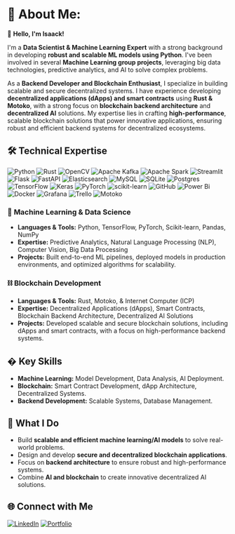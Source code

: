# 💫 About Me:
👋 **Hello, I'm Isaack!**  

I'm a **Data Scientist & Machine Learning Expert** with a strong background in developing **robust and scalable ML models using Python**. I've been involved in several **Machine Learning group projects**, leveraging big data technologies, predictive analytics, and AI to solve complex problems.  

As a **Backend Developer and Blockchain Enthusiast**, I specialize in building scalable and secure decentralized systems. I have experience developing **decentralized applications (dApps) and smart contracts** using **Rust & Motoko**, with a strong focus on **blockchain backend architecture** and **decentralized AI** solutions. My expertise lies in crafting **high-performance**, scalable blockchain solutions that power innovative applications, ensuring robust and efficient backend systems for decentralized ecosystems.

## 🛠️ **Technical Expertise**
![Python](https://img.shields.io/badge/python-3670A0?style=plastic&logo=python&logoColor=ffdd54) ![Rust](https://img.shields.io/badge/rust-%23000000.svg?style=plastic&logo=rust&logoColor=white) ![OpenCV](https://img.shields.io/badge/opencv-%23white.svg?style=plastic&logo=opencv&logoColor=white) ![Apache Kafka](https://img.shields.io/badge/Apache%20Kafka-000?style=plastic&logo=apachekafka) ![Apache Spark](https://img.shields.io/badge/Apache%20Spark-FDEE21?style=plastic&logo=apachespark&logoColor=black) ![Streamlit](https://img.shields.io/badge/Streamlit-%23FE4B4B.svg?style=plastic&logo=streamlit&logoColor=white) ![Flask](https://img.shields.io/badge/flask-%23000.svg?style=plastic&logo=flask&logoColor=white) ![FastAPI](https://img.shields.io/badge/FastAPI-005571?style=plastic&logo=fastapi) ![Elasticsearch](https://img.shields.io/badge/elasticsearch-%230377CC.svg?style=plastic&logo=elasticsearch&logoColor=white) ![MySQL](https://img.shields.io/badge/mysql-4479A1.svg?style=plastic&logo=mysql&logoColor=white) ![SQLite](https://img.shields.io/badge/sqlite-%2307405e.svg?style=plastic&logo=sqlite&logoColor=white) ![Postgres](https://img.shields.io/badge/postgres-%23316192.svg?style=plastic&logo=postgresql&logoColor=white) ![TensorFlow](https://img.shields.io/badge/TensorFlow-%23FF6F00.svg?style=plastic&logo=TensorFlow&logoColor=white) ![Keras](https://img.shields.io/badge/Keras-%23D00000.svg?style=plastic&logo=Keras&logoColor=white) ![PyTorch](https://img.shields.io/badge/PyTorch-%23EE4C2C.svg?style=plastic&logo=PyTorch&logoColor=white) ![scikit-learn](https://img.shields.io/badge/scikit--learn-%23F7931E.svg?style=plastic&logo=scikit-learn&logoColor=white) ![GitHub](https://img.shields.io/badge/github-%23121011.svg?style=plastic&logo=github&logoColor=white) ![Power Bi](https://img.shields.io/badge/power_bi-F2C811?style=plastic&logo=powerbi&logoColor=black) ![Docker](https://img.shields.io/badge/docker-%230db7ed.svg?style=plastic&logo=docker&logoColor=white) ![Grafana](https://img.shields.io/badge/grafana-%23F46800.svg?style=plastic&logo=grafana&logoColor=white) ![Trello](https://img.shields.io/badge/Trello-%23026AA7.svg?style=plastic&logo=Trello&logoColor=white)
![Motoko](https://img.shields.io/badge/Motoko-FF3B81?style=for-the-badge&logo=motoko&logoColor=white)

### 🤖 **Machine Learning & Data Science**
- **Languages & Tools:** Python, TensorFlow, PyTorch, Scikit-learn, Pandas, NumPy
- **Expertise:** Predictive Analytics, Natural Language Processing (NLP), Computer Vision, Big Data Processing
- **Projects:** Built end-to-end ML pipelines, deployed models in production environments, and optimized algorithms for scalability.

### ⛓️ **Blockchain Development**
- **Languages & Tools:** Rust, Motoko, & Internet Computer (ICP)
- **Expertise:** Decentralized Applications (dApps), Smart Contracts, Blockchain Backend Architecture, Decentralized AI Solutions
- **Projects:** Developed scalable and secure blockchain solutions, including dApps and smart contracts, with a focus on high-performance backend systems.

## � **Key Skills**
- **Machine Learning:** Model Development, Data Analysis, AI Deployment.
- **Blockchain:** Smart Contract Development, dApp Architecture, Decentralized Systems.
- **Backend Development:** Scalable Systems, Database Management.

## 🚀 **What I Do**
- Build **scalable and efficient machine learning/AI models** to solve real-world problems.
- Design and develop **secure and decentralized blockchain applications**.
- Focus on **backend architecture** to ensure robust and high-performance systems.
- Combine **AI and blockchain** to create innovative decentralized AI solutions.


## 🌐 **Connect with Me**
[![LinkedIn](https://img.shields.io/badge/LinkedIn-0077B5?style=for-the-badge&logo=linkedin&logoColor=white)](https://www.linkedin.com/in/isaackodhiamboodera/)
[![Portfolio](https://img.shields.io/badge/Portfolio-FF5722?style=for-the-badge&logo=google-chrome&logoColor=white)](https://isaack-odera.carrd.co/)

